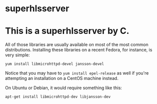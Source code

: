 # superhlsserver
This is a superhlsserver by C.
===================

All of those libraries are usually available on most of the most common
distributions. Installing these libraries on a recent Fedora, for
instance, is very simple:

    yum install libmicrohttpd-devel jansson-devel

Notice that you may have to `yum install epel-release` as well if you're
attempting an installation on a CentOS machine instead.

On Ubuntu or Debian, it would require something like this:

	apt-get install libmicrohttpd-dev libjansson-dev
